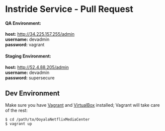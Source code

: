 Instride Service - Pull Request
===========================

#### QA Environment:
**host:** http://34.225.157.255/admin  
**username:** devadmin  
**password:** vagrant  

#### Staging Environment:
**host:** http://52.4.88.205/admin  
**username:** devadmin  
**password:** supersecure  

Dev Environment
--
Make sure you have [Vagrant](https://www.vagrantup.com/) and [VirtualBox](https://www.virtualbox.org/) installed; Vagrant will take care of the rest:
```
$ cd /path/to/OoyalaNetflixMediaCenter
$ vagrant up
```
